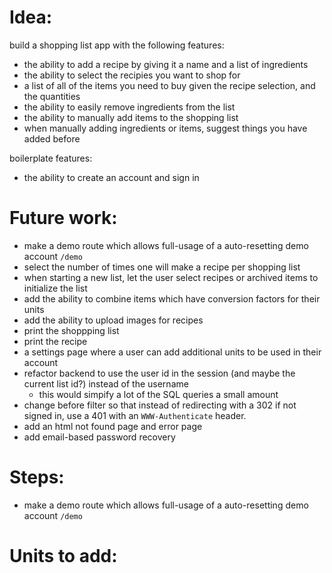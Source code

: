 # Idea:
build a shopping list app with the following features:
- the ability to add a recipe by giving it a name and a list of ingredients
- the ability to select the recipies you want to shop for
- a list of all of the items you need to buy given the recipe selection, and the quantities
- the ability to easily remove ingredients from the list
- the ability to manually add items to the shopping list
- when manually adding ingredients or items, suggest things you have added before

boilerplate features:
- the ability to create an account and sign in


# Future work:
- make a demo route which allows full-usage of a auto-resetting demo account `/demo`
- select the number of times one will make a recipe per shopping list
- when starting a new list, let the user select recipes or archived items to initialize the list
- add the ability to combine items which have conversion factors for their units
- add the ability to upload images for recipes
- print the shoppping list
- print the recipe
- a settings page where a user can add additional units to be used in their account
- refactor backend to use the user id in the session (and maybe the current list id?) instead of the username
  - this would simpify a lot of the SQL queries a small amount
- change before filter so that instead of redirecting with a 302 if not signed in, use a 401 with an `WWW-Authenticate` header.
- add an html not found page and error page
- add email-based password recovery


# Steps:

- make a demo route which allows full-usage of a auto-resetting demo account `/demo`


# Units to add:









